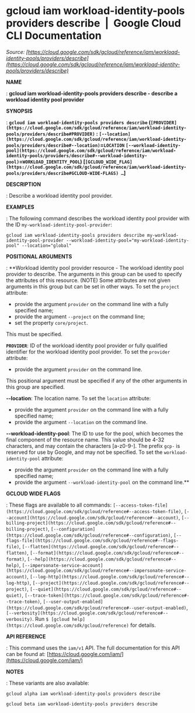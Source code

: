# gcloud iam workload-identity-pools providers describe  |  Google Cloud CLI Documentation

*Source: [https://cloud.google.com/sdk/gcloud/reference/iam/workload-identity-pools/providers/describe](https://cloud.google.com/sdk/gcloud/reference/iam/workload-identity-pools/providers/describe)*

**NAME**

: **gcloud iam workload-identity-pools providers describe - describe a workload identity pool provider**

**SYNOPSIS**

: **`gcloud iam workload-identity-pools providers describe` (`[PROVIDER](https://cloud.google.com/sdk/gcloud/reference/iam/workload-identity-pools/providers/describe#PROVIDER)` : `[--location](https://cloud.google.com/sdk/gcloud/reference/iam/workload-identity-pools/providers/describe#--location)`=`LOCATION` `[--workload-identity-pool](https://cloud.google.com/sdk/gcloud/reference/iam/workload-identity-pools/providers/describe#--workload-identity-pool)`=`WORKLOAD_IDENTITY_POOL`) [`[GCLOUD_WIDE_FLAG](https://cloud.google.com/sdk/gcloud/reference/iam/workload-identity-pools/providers/describe#GCLOUD-WIDE-FLAGS) …`]**

**DESCRIPTION**

: Describe a workload identity pool provider.

**EXAMPLES**

: The following command describes the workload identity pool provider with the ID
``my-workload-identity-pool-provider``:

```
gcloud iam workload-identity-pools providers describe my-workload-identity-pool-provider --workload-identity-pool="my-workload-identity-pool" --location="global"
```

**POSITIONAL ARGUMENTS**

: **Workload identity pool provider resource - The workload identity pool provider
to describe. The arguments in this group can be used to specify the attributes
of this resource. (NOTE) Some attributes are not given arguments in this group
but can be set in other ways.
To set the `project` attribute:

- provide the argument `provider` on the command line with a fully
specified name;
- provide the argument `--project` on the command line;
- set the property `core/project`.

This must be specified.

**`PROVIDER`**:
ID of the workload identity pool provider or fully qualified identifier for the
workload identity pool provider.
To set the `provider` attribute:

- provide the argument `provider` on the command line.

This positional argument must be specified if any of the other arguments in this
group are specified.

**--location**:
The location name.
To set the `location` attribute:

- provide the argument `provider` on the command line with a fully
specified name;
- provide the argument `--location` on the command line.

**--workload-identity-pool**:
The ID to use for the pool, which becomes the final component of the resource
name. This value should be 4-32 characters, and may contain the characters
[a-z0-9-]. The prefix `gcp-` is reserved for use by Google, and may
not be specified.
To set the `workload-identity-pool` attribute:

- provide the argument `provider` on the command line with a fully
specified name;
- provide the argument `--workload-identity-pool` on the command line.**

**GCLOUD WIDE FLAGS**

: These flags are available to all commands: `[--access-token-file](https://cloud.google.com/sdk/gcloud/reference#--access-token-file)`,
`[--account](https://cloud.google.com/sdk/gcloud/reference#--account)`, `[--billing-project](https://cloud.google.com/sdk/gcloud/reference#--billing-project)`,
`[--configuration](https://cloud.google.com/sdk/gcloud/reference#--configuration)`,
`[--flags-file](https://cloud.google.com/sdk/gcloud/reference#--flags-file)`,
`[--flatten](https://cloud.google.com/sdk/gcloud/reference#--flatten)`, `[--format](https://cloud.google.com/sdk/gcloud/reference#--format)`, `[--help](https://cloud.google.com/sdk/gcloud/reference#--help)`, `[--impersonate-service-account](https://cloud.google.com/sdk/gcloud/reference#--impersonate-service-account)`,
`[--log-http](https://cloud.google.com/sdk/gcloud/reference#--log-http)`,
`[--project](https://cloud.google.com/sdk/gcloud/reference#--project)`, `[--quiet](https://cloud.google.com/sdk/gcloud/reference#--quiet)`, `[--trace-token](https://cloud.google.com/sdk/gcloud/reference#--trace-token)`, `[--user-output-enabled](https://cloud.google.com/sdk/gcloud/reference#--user-output-enabled)`,
`[--verbosity](https://cloud.google.com/sdk/gcloud/reference#--verbosity)`.
Run `$ [gcloud help](https://cloud.google.com/sdk/gcloud/reference)` for details.

**API REFERENCE**

: This command uses the `iam/v1` API. The full documentation for this
API can be found at: [https://cloud.google.com/iam/](https://cloud.google.com/iam/)

**NOTES**

: These variants are also available:

```
gcloud alpha iam workload-identity-pools providers describe
```

```
gcloud beta iam workload-identity-pools providers describe
```